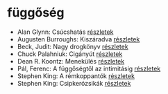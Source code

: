 # függőség

- Alan Glynn: Csúcshatás [részletek](../_details/Alan%20Glynn.md#id_295)
- Augusten Burroughs: Kiszáradva [részletek](../_details/Augusten%20Burroughs.md#id_968)
- Beck, Judit: Nagy drogkönyv [részletek](../_details/Beck%2C%20Judit.md#id_646)
- Chuck Palahniuk: Cigányút [részletek](../_details/Chuck%20Palahniuk.md#id_662)
- Dean R. Koontz: Menekülés [részletek](../_details/Dean%20R.%20Koontz.md#id_1080)
- Pál, Ferenc: A függőségtől az intimitásig [részletek](../_details/P%C3%A1l%2C%20Ferenc.md#id_664)
- Stephen King: A rémkoppantók [részletek](../_details/Stephen%20King.md#id_535)
- Stephen King: Csipkerózsikák [részletek](../_details/Stephen%20King.md#id_1204)